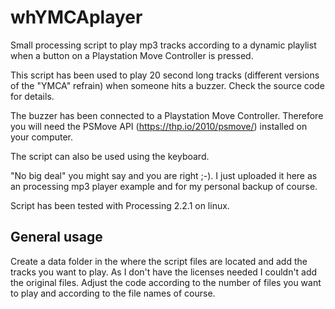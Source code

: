 # whYMCAplayer
Small processing script to play mp3 tracks according to a dynamic playlist when a button on a Playstation Move Controller is pressed.

This script has been used to play 20 second long tracks (different versions of the "YMCA" refrain) when someone hits a buzzer. Check the source code for details.

The buzzer has been connected to a Playstation Move Controller. Therefore you will need the PSMove API (https://thp.io/2010/psmove/) installed on your computer.

The script can also be used using the keyboard.

"No big deal" you might say and you are right ;-). I just uploaded it here as an processing mp3 player example and for my personal backup of course.

Script has been tested with Processing 2.2.1 on linux.

## General usage

Create a data folder in the where the script files are located and add the tracks you want to play. As I don't have the licenses needed I couldn't add the original files. Adjust the code according to the number of files you want to play and according to the file names of course.
